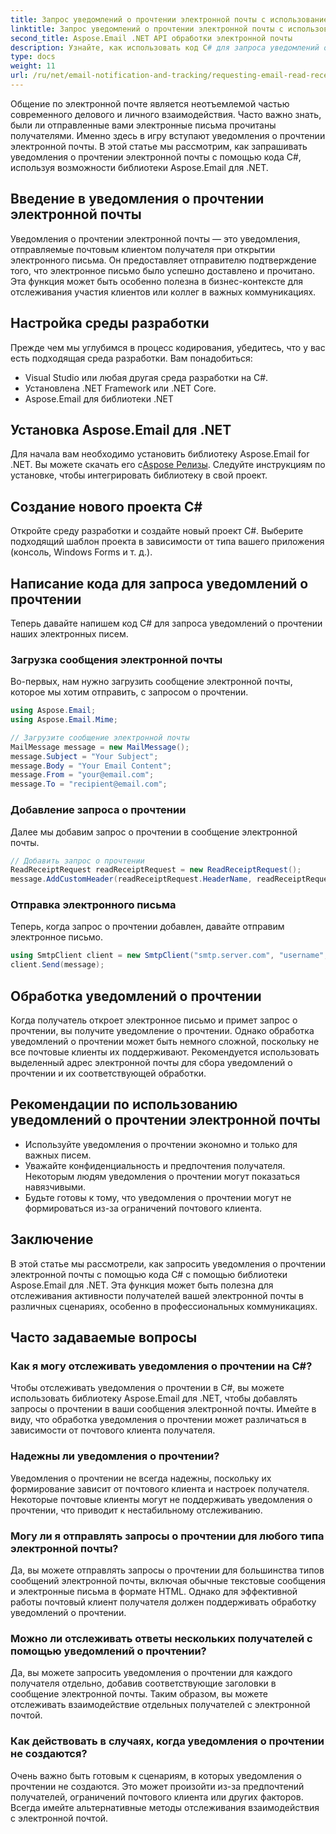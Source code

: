 ```yaml
---
title: Запрос уведомлений о прочтении электронной почты с использованием кода C#
linktitle: Запрос уведомлений о прочтении электронной почты с использованием кода C#
second_title: Aspose.Email .NET API обработки электронной почты
description: Узнайте, как использовать код C# для запроса уведомлений о прочтении электронной почты с помощью Aspose.Email для .NET, улучшая отслеживание общения.
type: docs
weight: 11
url: /ru/net/email-notification-and-tracking/requesting-email-read-receipts-using-csharp-code/
---
```


Общение по электронной почте является неотъемлемой частью современного делового и личного взаимодействия. Часто важно знать, были ли отправленные вами электронные письма прочитаны получателями. Именно здесь в игру вступают уведомления о прочтении электронной почты. В этой статье мы рассмотрим, как запрашивать уведомления о прочтении электронной почты с помощью кода C#, используя возможности библиотеки Aspose.Email для .NET.

## Введение в уведомления о прочтении электронной почты

Уведомления о прочтении электронной почты — это уведомления, отправляемые почтовым клиентом получателя при открытии электронного письма. Он предоставляет отправителю подтверждение того, что электронное письмо было успешно доставлено и прочитано. Эта функция может быть особенно полезна в бизнес-контексте для отслеживания участия клиентов или коллег в важных коммуникациях.

## Настройка среды разработки

Прежде чем мы углубимся в процесс кодирования, убедитесь, что у вас есть подходящая среда разработки. Вам понадобиться:

- Visual Studio или любая другая среда разработки на C#.
- Установлена .NET Framework или .NET Core.
- Aspose.Email для библиотеки .NET

## Установка Aspose.Email для .NET

 Для начала вам необходимо установить библиотеку Aspose.Email for .NET. Вы можете скачать его с[Aspose Релизы](https://releases.aspose.com/email/net/). Следуйте инструкциям по установке, чтобы интегрировать библиотеку в свой проект.

## Создание нового проекта C#

Откройте среду разработки и создайте новый проект C#. Выберите подходящий шаблон проекта в зависимости от типа вашего приложения (консоль, Windows Forms и т. д.).

## Написание кода для запроса уведомлений о прочтении

Теперь давайте напишем код C# для запроса уведомлений о прочтении наших электронных писем.

### Загрузка сообщения электронной почты

Во-первых, нам нужно загрузить сообщение электронной почты, которое мы хотим отправить, с запросом о прочтении.

```csharp
using Aspose.Email;
using Aspose.Email.Mime;

// Загрузите сообщение электронной почты
MailMessage message = new MailMessage();
message.Subject = "Your Subject";
message.Body = "Your Email Content";
message.From = "your@email.com";
message.To = "recipient@email.com";
```

### Добавление запроса о прочтении

Далее мы добавим запрос о прочтении в сообщение электронной почты.

```csharp
// Добавить запрос о прочтении
ReadReceiptRequest readReceiptRequest = new ReadReceiptRequest();
message.AddCustomHeader(readReceiptRequest.HeaderName, readReceiptRequest.HeaderValue);
```

### Отправка электронного письма

Теперь, когда запрос о прочтении добавлен, давайте отправим электронное письмо.

```csharp
using SmtpClient client = new SmtpClient("smtp.server.com", "username", "password");
client.Send(message);
```

## Обработка уведомлений о прочтении

Когда получатель откроет электронное письмо и примет запрос о прочтении, вы получите уведомление о прочтении. Однако обработка уведомлений о прочтении может быть немного сложной, поскольку не все почтовые клиенты их поддерживают. Рекомендуется использовать выделенный адрес электронной почты для сбора уведомлений о прочтении и их соответствующей обработки.

## Рекомендации по использованию уведомлений о прочтении электронной почты

- Используйте уведомления о прочтении экономно и только для важных писем.
- Уважайте конфиденциальность и предпочтения получателя. Некоторым людям уведомления о прочтении могут показаться навязчивыми.
- Будьте готовы к тому, что уведомления о прочтении могут не формироваться из-за ограничений почтового клиента.

## Заключение

В этой статье мы рассмотрели, как запросить уведомления о прочтении электронной почты с помощью кода C# с помощью библиотеки Aspose.Email для .NET. Эта функция может быть полезна для отслеживания активности получателей вашей электронной почты в различных сценариях, особенно в профессиональных коммуникациях.

## Часто задаваемые вопросы

### Как я могу отслеживать уведомления о прочтении на C#?

Чтобы отслеживать уведомления о прочтении в C#, вы можете использовать библиотеку Aspose.Email для .NET, чтобы добавлять запросы о прочтении в ваши сообщения электронной почты. Имейте в виду, что обработка уведомления о прочтении может различаться в зависимости от почтового клиента получателя.

### Надежны ли уведомления о прочтении?

Уведомления о прочтении не всегда надежны, поскольку их формирование зависит от почтового клиента и настроек получателя. Некоторые почтовые клиенты могут не поддерживать уведомления о прочтении, что приводит к нестабильному отслеживанию.

### Могу ли я отправлять запросы о прочтении для любого типа электронной почты?

Да, вы можете отправлять запросы о прочтении для большинства типов сообщений электронной почты, включая обычные текстовые сообщения и электронные письма в формате HTML. Однако для эффективной работы почтовый клиент получателя должен поддерживать обработку уведомлений о прочтении.

### Можно ли отслеживать ответы нескольких получателей с помощью уведомлений о прочтении?

Да, вы можете запросить уведомления о прочтении для каждого получателя отдельно, добавив соответствующие заголовки в сообщение электронной почты. Таким образом, вы можете отслеживать взаимодействие отдельных получателей с электронной почтой.

### Как действовать в случаях, когда уведомления о прочтении не создаются?

Очень важно быть готовым к сценариям, в которых уведомления о прочтении не создаются. Это может произойти из-за предпочтений получателей, ограничений почтового клиента или других факторов. Всегда имейте альтернативные методы отслеживания взаимодействия с электронной почтой.